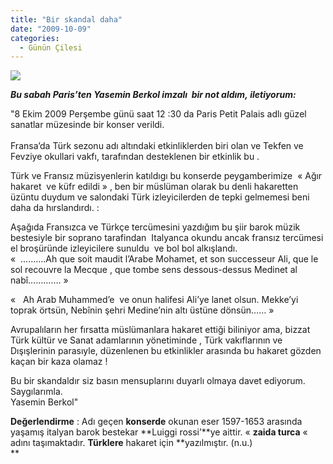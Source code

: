 ```yaml
---
title: "Bir skandal daha"
date: "2009-10-09"
categories: 
  - Günün Çilesi
---
```


**_![](../uploads/image/scan1_2.jpg)_**

**_Bu sabah Paris’ten Yasemin Berkol imzalı  bir not aldım, iletiyorum:_**  
  
"8 Ekim 2009 Perşembe günü saat 12 :30 da Paris Petit Palais adlı güzel sanatlar müzesinde bir konser verildi.  
   
Fransa’da Türk sezonu adı altındaki etkinliklerden biri olan ve Tekfen ve Fevziye okullari vakfı, tarafından desteklenen bir etkinlik bu .   
  
Türk ve Fransız müzisyenlerin katıldıgı bu konserde peygamberimize  « Ağır hakaret  ve küfr edildi » , ben bir müslüman olarak bu denli hakaretten üzüntu duydum ve salondaki Türk izleyicilerden de tepki gelmemesi beni daha da hırslandırdı. :  
  
Aşağıda Fransızca ve Türkçe tercümesini yazdığım bu şiir barok müzik bestesiyle bir soprano tarafindan  Italyanca okundu ancak fransız tercümesi el broşüründe izleyicilere sunuldu  ve bol bol alkışlandı.  
«  ……….Ah que soit maudit l’Arabe Mohamet, et son successeur Ali, que le sol recouvre la Mecque , que tombe sens dessous-dessus Medinet al nabî…………. »   
  
«   Ah Arab Muhammed’e  ve onun halifesi Ali’ye lanet olsun. Mekke’yi toprak örtsün, Nebînin şehri Medine’nin altı üstüne dönsün…… »   
  
Avrupalıların her fırsatta müslümanlara hakaret ettiği biliniyor ama, bizzat Türk kültür ve Sanat adamlarının yönetiminde , Türk vakıflarının ve Dışışlerinin parasıyle, düzenlenen bu etkinlikler arasında bu hakaret gözden kaçan bir kaza olamaz !    
  
Bu bir skandaldır siz basın mensuplarını duyarlı olmaya davet ediyorum.  
Saygılarımla.  
Yasemin Berkol"

**Değerlendirme** : Adı geçen **konserde** okunan eser 1597-1653 arasında yaşamış italyan barok bestekar **Luiggi rossi’**ye aittir. « **zaida turca** «  adını taşımaktadır. **Türklere** hakaret için **yazılmıştır. (n.u.)  
**
